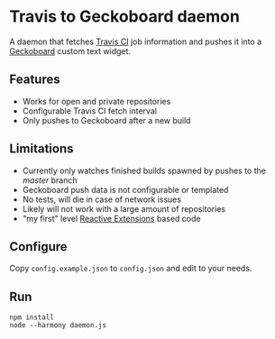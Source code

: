 # Travis to Geckoboard daemon

A daemon that fetches [Travis CI](https://travis-ci.org/) job information
and pushes it into a [Geckoboard](http://www.geckoboard.com/) custom text widget.

## Features

- Works for open and private repositories
- Configurable Travis CI fetch interval
- Only pushes to Geckoboard after a new build

## Limitations

- Currently only watches finished builds spawned by pushes to the _master_ branch
- Geckoboard push data is not configurable or templated
- No tests, will die in case of network issues
- Likely will not work with a large amount of repositories
- "my first" level [Reactive Extensions](https://github.com/Reactive-Extensions/RxJS) based code

## Configure

Copy `config.example.json` to `config.json` and edit to your needs.

## Run

    npm install
    node --harmony daemon.js


